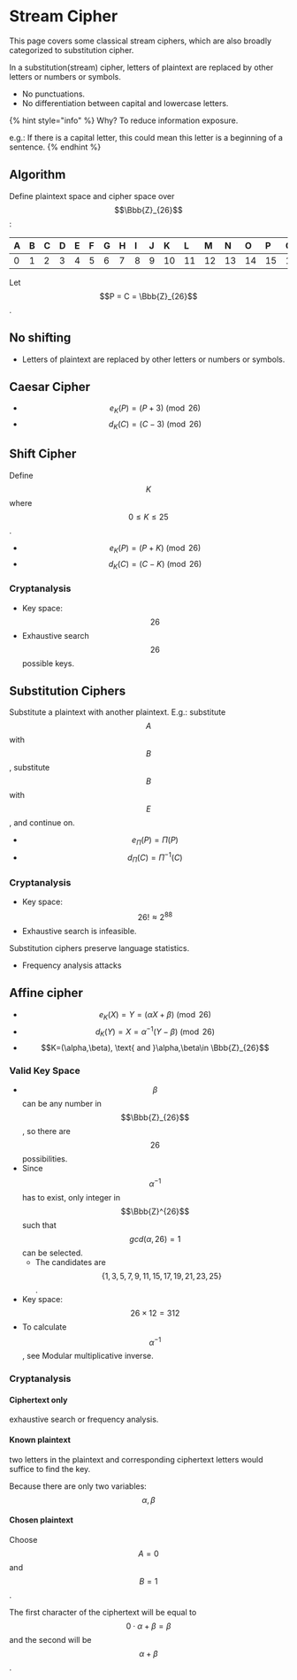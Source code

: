 # Stream Cipher

This page covers some classical stream ciphers, which are also broadly categorized to substitution cipher.

In a substitution\(stream\) cipher, letters of plaintext are replaced by other letters or numbers or symbols.

* No punctuations.
* No differentiation between capital and lowercase letters.

{% hint style="info" %}
Why? To reduce information exposure.

e.g.: If there is a capital letter, this could mean this letter is a beginning of a sentence.
{% endhint %}

## Algorithm

Define plaintext space and cipher space over $$\Bbb{Z}_{26}$$:

| A | B | C | D | E | F | G | H | I | J | K | L | M | N | O | P | Q | R | S | T | U | V | W | X | Y | Z |
| :--- | :--- | :--- | :--- | :--- | :--- | :--- | :--- | :--- | :--- | :--- | :--- | :--- | :--- | :--- | :--- | :--- | :--- | :--- | :--- | :--- | :--- | :--- | :--- | :--- | :--- |
| 0 | 1 | 2 | 3 | 4 | 5 | 6 | 7 | 8 | 9 | 10 | 11 | 12 | 13 | 14 | 15 | 16 | 17 | 18 | 19 | 20 | 21 | 22 | 23 | 24 | 25 |

Let $$P = C = \Bbb{Z}_{26}$$.

## No shifting

* Letters of plaintext are replaced by other letters or numbers or symbols.

## Caesar Cipher

* $$e_K(P) = (P + 3) \pmod {26}$$ 
* $$d_K(C) = (C - 3) \pmod {26}$$

## Shift Cipher

Define $$K$$where $$0 ≤ K ≤ 25$$.

* $$e_K(P) = (P + K) \pmod {26}$$
* $$d_K(C) = (C - K) \pmod {26}$$

### Cryptanalysis

* Key space: $$26$$
* Exhaustive search $$26$$ possible keys.

## Substitution Ciphers

Substitute a plaintext with another plaintext. E.g.: substitute $$A$$with $$B$$, substitute $$B$$with $$E$$, and continue on.

* $$e_{\Pi}(P)=\Pi(P)$$
* $$d_{\Pi}(C)={\Pi}^{-1}(C)$$

### Cryptanalysis

* Key space: $$26!\approx2^{88}$$
* Exhaustive search is infeasible.

Substitution ciphers preserve language statistics.

* Frequency analysis attacks

## Affine cipher

* $$e_K(X)=Y=(\alpha X +\beta)\pmod {26}$$
* $$d_K(Y)=X={\alpha}^{-1}(Y-\beta)\pmod{26}$$
* $$K=(\alpha,\beta), \text{ and }\alpha,\beta\in \Bbb{Z}_{26}$$

### Valid Key Space

* $$\beta$$can be any number in $$\Bbb{Z}_{26}$$, so there are$$26$$possibilities.
* Since $$\alpha^{-1}$$has to exist, only integer in $$\Bbb{Z}^{26}$$such that $$gcd(\alpha,26)=1$$can be selected.
  * The candidates are $$\{1,3,5,7,9,11,15,17,19,21,23,25\}$$.
* Key space: $$26\times12=312$$
* To calculate $$\alpha^{-1}$$, see Modular multiplicative inverse.

### Cryptanalysis

#### Ciphertext only

exhaustive search or frequency analysis.

#### Known plaintext

two letters in the plaintext and corresponding ciphertext letters would suffice to find the key.

Because there are only two variables: $$\alpha,\beta$$

#### Chosen plaintext

Choose$$A=0$$and$$B=1$$.

The first character of the ciphertext will be equal to $$0\cdot \alpha + \beta = \beta$$ and the second will be $$\alpha + \beta$$.

